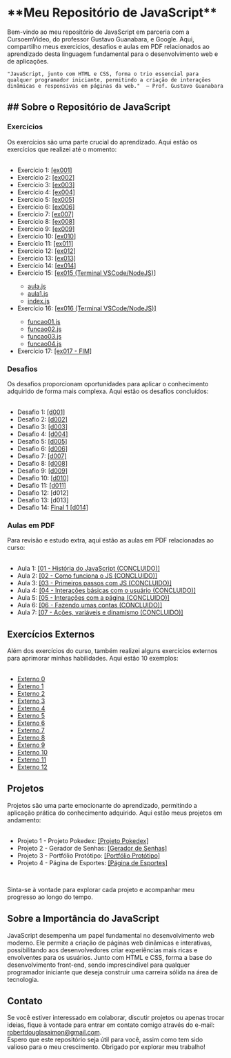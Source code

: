 <h1>**Meu Repositório de JavaScript**</h1>

<p>
    Bem-vindo ao meu repositório de JavaScript em parceria com a CursoemVideo, do professor Gustavo Guanabara, e Google. Aqui, compartilho meus exercícios, desafios e aulas em PDF relacionados ao aprendizado desta linguagem fundamental para o desenvolvimento web e de aplicações.
    
    "JavaScript, junto com HTML e CSS, forma o trio essencial para qualquer programador iniciante, permitindo a criação de interações dinâmicas e responsivas em páginas da web."  — Prof. Gustavo Guanabara
</p>

<h2>## Sobre o Repositório de JavaScript</h2>

<h3>Exercícios</h3>
Os exercícios são uma parte crucial do aprendizado. Aqui estão os exercícios que realizei até o momento:
<br>
<br>
<ul>
    <li>Exercício 1: <a href="https://robertdouglasaimon.github.io/javascript/exercicios/ex001 CONCLUIDO/index.html">[ex001]</a></li>
    <li>Exercício 2: <a href="https://robertdouglasaimon.github.io/javascript/exercicios/ex002 CONCLUIDO/index.html">[ex002]</a></li>
    <li>Exercício 3: <a href="https://robertdouglasaimon.github.io/javascript/exercicios/ex003 CONCLUIDO/index.html">[ex003]</a></li>
    <li>Exercício 4: <a href="https://robertdouglasaimon.github.io/javascript/exercicios/ex004 CONCLUIDO/index.html">[ex004]</a></li>
    <li>Exercício 5: <a href="https://robertdouglasaimon.github.io/javascript/exercicios/ex005 CONCLUIDO/index.html">[ex005]</a></li>
    <li>Exercício 6: <a href="https://robertdouglasaimon.github.io/javascript/exercicios/ex006 CONCLUIDO/index.html">[ex006]</a></li>
    <li>Exercício 7: <a href="https://robertdouglasaimon.github.io/javascript/exercicios/ex007 CONCLUIDO/index.html">[ex007]</a></li>
    <li>Exercício 8: <a href="https://robertdouglasaimon.github.io/javascript/exercicios/ex008 CONCLUIDO/index.html">[ex008]</a></li>
    <li>Exercício 9: <a href="https://robertdouglasaimon.github.io/javascript/exercicios/ex009 CONCLUIDO">[ex009]</a></li>
    <li>Exercício 10: <a href="https://robertdouglasaimon.github.io/javascript/exercicios/ex010 CONCLUIDO/index.html">[ex010]</a></li>
    <li>Exercício 11: <a href="https://robertdouglasaimon.github.io/javascript/exercicios/ex011 CONCLUIDO">[ex011]</a></li>
    <li>Exercício 12: <a href="https://robertdouglasaimon.github.io/javascript/exercicios/ex012 CONCLUIDO">[ex012]</a></li>
    <li>Exercício 13: <a href="https://robertdouglasaimon.github.io/javascript/exercicios/ex013 CONCLUIDO">[ex013]</a></li>
    <li>Exercício 14: <a href="https://robertdouglasaimon.github.io/javascript/exercicios/ex014 CONCLUIDO/index.html">[ex014]</a></li>
    <li>Exercício 15: <a href="https://robertdouglasaimon.github.io/javascript/exercicios/ex015 CONCLUIDO/VARIAVEL COMPOSTA">[ex015 (Terminal VSCode/NodeJS)]</a></li>
                         <ul>
                             <li><a href="https://robertdouglasaimon.github.io/javascript/exercicios/ex015 CONCLUIDO/VARIAVEL COMPOSTA/aula.js">aula.js</a></li>
                             <li><a href="https://robertdouglasaimon.github.io/javascript/exercicios/ex015 CONCLUIDO/VARIAVEL COMPOSTA/aula1.js">aula1.js</a></li>
                             <li><a href="https://robertdouglasaimon.github.io/javascript/exercicios/ex015 CONCLUIDO/VARIAVEL COMPOSTA/index.js">index.js</a></li>
                         </ul>
    <li>Exercício 16: <a href="https://robertdouglasaimon.github.io/javascript/">[ex016 (Terminal VSCode/NodeJS)]</a></li>
                         <ul>
                             <li><a href="https://robertdouglasaimon.github.io/javascript/exercicios/ex016 CONCLUIDO/funcao01.js">funcao01.js</a></li>
                             <li><a href="https://robertdouglasaimon.github.io/javascript/exercicios/ex016 CONCLUIDO/funcao02.js">funcao02.js</a></li>
                             <li><a href="https://robertdouglasaimon.github.io/javascript/exercicios/ex016 CONCLUIDO/funcao03.js">funcao03.js</a></li>
                             <li><a href="https://robertdouglasaimon.github.io/javascript/exercicios/ex016 CONCLUIDO/funcao04.js">funcao04.js</a></li>
                         </ul>
    <li>Exercício 17: <a href="https://robertdouglasaimon.github.io/javascript/exercicios/ex017 CONCLUIDO - FIM/objeto01.js">[ex017 - FIM]</a></li>
</ul>

<h3>Desafios</h3>
Os desafios proporcionam oportunidades para aplicar o conhecimento adquirido de forma mais complexa. Aqui estão os desafios concluídos:
<br>
<br>
<ul>
    <li>Desafio 1: <a href="https://robertdouglasaimon.github.io/javascript/desafios/d001 CONCLUIDO">[d001]</a></li>
    <li>Desafio 2: <a href="https://robertdouglasaimon.github.io/javascript/desafios/d002 CONCLUIDO">[d002]</a></li>
    <li>Desafio 3: <a href="https://robertdouglasaimon.github.io/javascript/desafios/d003 CONCLUIDO">[d003]</a></li>
    <li>Desafio 4: <a href="https://robertdouglasaimon.github.io/javascript/desafios/d004 CONCLUIDO">[d004]</a></li>
    <li>Desafio 5: <a href="https://robertdouglasaimon.github.io/javascript/desafios/d005 CONCLUIDO">[d005]</a></li>
    <li>Desafio 6: <a href="https://robertdouglasaimon.github.io/javascript/desafios/d006 CONCLUIDO" target="_blank">[d006]</a></li>
    <li>Desafio 7: <a href="https://robertdouglasaimon.github.io/javascript/desafios/d007 CONCLUIDO" target="_blank">[d007]</a></li>
    <li>Desafio 8: <a href="https://robertdouglasaimon.github.io/javascript/desafios/d008 CONCLUIDO" target="_blank">[d008]</a></li>
    <li>Desafio 9: <a href="https://robertdouglasaimon.github.io/javascript/desafios/d009 CONCLUIDO" target="_blank">[d009]</a></li>
    <li>Desafio 10: <a href="https://robertdouglasaimon.github.io/javascript/desafios/d010 CONCLUIDO" target="_blank">[d010]</a></li>
    <li>Desafio 11: <a href="https://robertdouglasaimon.github.io/javascript/desafios/d011 CONCLUIDO" target="_blank">[d011]</a></li>
    <li>Desafio 12: [d012]</li>
    <li>Desafio 13: [d013]</li>
    <li>Desafio 14: <a href="https://robertdouglasaimon.github.io/javascript/desafios/d014 - Desafio Final 1/index.html" target="_blank">Final 1 [d014]</a></li>
</ul>

<h3>Aulas em PDF</h3>
Para revisão e estudo extra, aqui estão as aulas em PDF relacionadas ao curso:
<br>
<br>
<ul>
    <li>Aula 1: <a href="https://robertdouglasaimon.github.io/javascript/aulas-pdf/01 - História do JavaScript (CONCLUIDO).pdf">[01 - História do JavaScript (CONCLUIDO)]</a></li>
    <li>Aula 2: <a href="https://robertdouglasaimon.github.io/javascript/aulas-pdf/02 - Como funciona o JS (CONCLUIDO).pdf">[02 - Como funciona o JS (CONCLUIDO)]</a></li>
    <li>Aula 3: <a href="https://robertdouglasaimon.github.io/javascript/aulas-pdf/03 - Primeiros passos com JS (CONCLUIDO).pdf">[03 - Primeiros passos com JS (CONCLUIDO)]</a></li>
    <li>Aula 4: <a href="https://robertdouglasaimon.github.io/javascript/aulas-pdf/04 - Interações básicas com o usuário (CONCLUIDO).pdf">[04 - Interações básicas com o usuário (CONCLUIDO)]</a></li>
    <li>Aula 5: <a href="https://robertdouglasaimon.github.io/javascript/aulas-pdf/05 - Interações com a página (CONCLUIDO).pdf">[05 - Interações com a página (CONCLUIDO)]</a></li>
    <li>Aula 6: <a href="https://robertdouglasaimon.github.io/javascript/aulas-pdf/06 - Fazendo umas contas (EM ANDAMENTO).pdf">[06 - Fazendo umas contas (CONCLUIDO)]</a></li>
    <li>Aula 7: <a href="https://robertdouglasaimon.github.io/javascript/aulas-pdf/07 - Ações, variáveis e dinamismo.pdf (CONCLUIDO)">[07 - Ações, variáveis e dinamismo (CONCLUIDO)]</a></li>
</ul>

<h2>Exercícios Externos</h2>
Além dos exercícios do curso, também realizei alguns exercícios externos para aprimorar minhas habilidades. Aqui estão 10 exemplos:
<br>
<br>
<ul>
    <li><a href="https://robertdouglasaimon.github.io/javascript/exercicios externos/CALCULADORA - IMC/index.html" target="_blank">Externo 0</a></li>
    <li><a href="https://robertdouglasaimon.github.io/javascript/exercicios externos/RELOGIO COM BACKGROUND DINÂMICO/index.html" target="_blank">Externo 1</a></li>
    <li><a href="https://robertdouglasaimon.github.io/javascript/exercicios externos/EXER.EXTERNO PASSADO PELO PROFESSOR NUNCA APAGAR/Aula 12 - ex0014/index.html" target="_blank">Externo 2</a></li>
    <li><a href="https://robertdouglasaimon.github.io/javascript/exercicios externos/EXER.EXTERNO PASSADO PELO PROFESSOR NUNCA APAGAR/Aula 13 - ex0015/index.html" target="_blank">Externo 3</a></li>
    <li><a href="https://robertdouglasaimon.github.io/javascript/exercicios externos/EXER.EXTERNO PASSADO PELO PROFESSOR NUNCA APAGAR/Aula 13 - ex0016/ambiente.js" target="_blank">Externo 4</a></li>
    <li><a href="https://robertdouglasaimon.github.io/javascript/exercicios externos/EXER.EXTERNO PASSADO PELO PROFESSOR NUNCA APAGAR/Aula 14 - ex01/index.html" target="_blank">Externo 5</a></li>
    <li><a href="https://robertdouglasaimon.github.io/javascript/exercicios externos/EXER.EXTERNO PASSADO PELO PROFESSOR NUNCA APAGAR/Aula 14 - ex02/index.html" target="_blank">Externo 6</a></li>
    <li><a href="https://robertdouglasaimon.github.io/javascript/exercicios externos/EXER.EXTERNO PASSADO PELO PROFESSOR NUNCA APAGAR/CONTADOR DE IDADE/index.html">Externo 7</a></li>
    <li><a href="https://robertdouglasaimon.github.io/javascript/exercicios externos/EXER.EXTERNO PASSADO PELO PROFESSOR NUNCA APAGAR/DADO/Dados.html">Externo 8</a></li>
    <li><a href="https://robertdouglasaimon.github.io/javascript/exercicios externos/EXER.EXTERNO PASSADO PELO PROFESSOR NUNCA APAGAR/MAIOR/index.html">Externo 9</a></li>
    <li><a href="https://robertdouglasaimon.github.io/javascript/exercicios externos/EXER.EXTERNO PASSADO PELO PROFESSOR NUNCA APAGAR/MEDIA ALUNO 1/Numeros com JS.html">Externo 10</a></li>
    <li><a href="https://robertdouglasaimon.github.io/javascript/exercicios externos/EXER.EXTERNO PASSADO PELO PROFESSOR NUNCA APAGAR/MEDIA DO ALUNO/index.html">Externo 11</a></li>
    <li><a href="https://robertdouglasaimon.github.io/javascript/exercicios externos/EXER.EXTERNO PASSADO PELO PROFESSOR NUNCA APAGAR/parimpar/index.html">Externo 12</a></li>

</ul>

<h2>Projetos</h2>
Projetos são uma parte emocionante do aprendizado, permitindo a aplicação prática do conhecimento adquirido. Aqui estão meus projetos em andamento:
<br>
<br>
<ul>
    <li>Projeto 1 - Projeto Pokedex: <a href="https://robertdouglasaimon.github.io/PROJETO-POKEDEX/">[Projeto Pokedex]</a></li>
    <li>Projeto 2 - Gerador de Senhas: <a href="https://robertdouglasaimon.github.io/PROJETO-GERADOR-DE-SENHAS/">[Gerador de Senhas]</a></li>
    <li>Projeto 3 - Portfólio Protótipo: <a href="https://robertdouglasaimon.github.io/PROJETO-PRIMEIRO-SITE/index.html">[Portfólio Protótipo]</a></li>
    <li>Projeto 4 - Página de Esportes: <a href="https://robertdouglasaimon.github.io/PROJETO-BLOG-PESSOAL/">[Página de Esportes]</a></li>
</ul>
<br>
<p>Sinta-se à vontade para explorar cada projeto e acompanhar meu progresso ao longo do tempo.</p>

<h2>Sobre a Importância do JavaScript</h2>
<p>JavaScript desempenha um papel fundamental no desenvolvimento web moderno. Ele permite a criação de páginas web dinâmicas e interativas, possibilitando aos desenvolvedores criar experiências mais ricas e envolventes para os usuários. Junto com HTML e CSS, forma a base do desenvolvimento front-end, sendo imprescindível para qualquer programador iniciante que deseja construir uma carreira sólida na área de tecnologia.</p>

<h2>Contato</h2>
<p>Se você estiver interessado em colaborar, discutir projetos ou apenas trocar ideias, fique à vontade para entrar em contato comigo através do e-mail: <a href="https://mail.google.com/mail/u/0/#inbox?compose=GTvVlcSGLdqHLVzMnLRjdrLVtSdqsfmSSGFmLcrrrXSkRGjMFzKXrJWNjnJNwPRRjXDtqsdJCbhQW" target="_blank">robertdouglasaimon@gmail.com</a>.<br>
Espero que este repositório seja útil para você, assim como tem sido valioso para o meu crescimento. Obrigado por explorar meu trabalho!</p>
